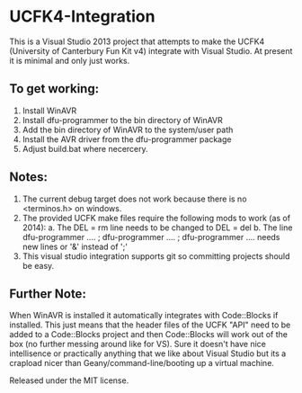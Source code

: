 UCFK4-Integration
=================

This is a Visual Studio 2013 project that attempts to make the UCFK4 (University of Canterbury Fun Kit v4) integrate with Visual Studio. At present it is minimal and only just works.

To get working:
-------------------
1.	Install WinAVR
2.	Install dfu-programmer to the bin directory of WinAVR
3.	Add the bin directory of WinAVR to the system/user path
4.	Install the AVR driver from the dfu-programmer package
5.	Adjust build.bat where necercery.

Notes:
---------
1.	The current debug target does not work because there is no <terminos.h> on windows.
2.	The provided UCFK make files require the following mods to work (as of 2014):
	a. The DEL = rm line needs to be changed to DEL = del
	b. The line dfu-programmer .... ; dfu-programmer .... ; dfu-programmer .... needs new lines or '&' instead of ';'
3.	This visual studio integration supports git so committing projects should be easy.
	
Further Note:
---------------
When WinAVR is installed it automatically integrates with Code::Blocks if installed. This just means that the header files of the UCFK "API" need to be added to a Code::Blocks project and then Code::Blocks will work out of the box (no further messing around like for VS). Sure it doesn't have nice intellisence or practically anything that we like about Visual Studio but its a crapload nicer than Geany/command-line/booting up a virtual machine.

Released under the MIT license.
